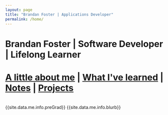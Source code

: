 ```yaml
---
layout: page
title: "Brandan Foster | Applications Developer"
permalink: /home/
---
```


# Brandan Foster | Software Developer | Lifelong Learner

# [A little about me](about.md)   | [What I've learned](cv.md) | [Notes](/pages/notes.md) | [Projects](/pages/projects.md)
<br>
{{site.data.me.info.preGrad}}
{{site.data.me.info.blurb}}
<br>
<!--<h3>{{item.title}}</h3>
<ul>
{% for entry in item.subfolderitems %}
<li>{{entry.skill}}</li>
{% endfor %}
</ul>
{% endfor %} -->